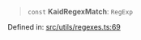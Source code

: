 > `const` **KaidRegexMatch**: `RegExp`

Defined in: [src/utils/regexes.ts:69](https://github.com/bhavjitChauhan/khan-api/blob/67d30ab4498111952301bcaddbef9a132bf75105/src/utils/regexes.ts#L69)
